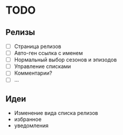 # TODO

## Релизы

- [ ] Страница релизов
- [ ] Авто-ген ссылка с именем
- [ ] Нормальный выбор сезонов и эпизодов
- [ ] Управление списками
- [ ] Комментарии?
- [ ] ...

## Идеи

- Изменение вида списка релизов
- избранное
- уведомления
